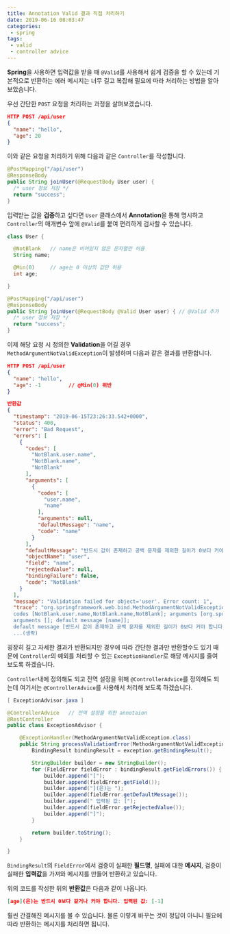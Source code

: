 ```yaml
---
title: Annotation Valid 결과 직접 처리하기
date: 2019-06-16 08:03:47
categories: 
 - spring
tags: 
 - valid
 - controller advice
---
```


**Spring**을 사용하면 입력값을 받을 때 `@Valid`를 사용해서 쉽게 검증을 할 수 있는데 기본적으로 반환하는 에러 메시지는 너무 길고 복잡해 필요에 따라 처리하는 방법을 알아보았습니다.

우선 간단한 `POST` 요청을 처리하는 과정을 살펴보겠습니다.

```json
HTTP POST /api/user
{
  "name": "hello",
  "age": 20
}
```

이와 같은 요청을 처리하기 위해 다음과 같은 `Controller`를 작성합니다.

```java
@PostMapping("/api/user")
@ResponseBody
public String joinUser(@RequestBody User user) {
  /* user 정보 저장 */
  return "success";
}
```

입력받는 값을 **검증**하고 싶다면 `User` 클래스에서 **Annotation**을 통해 명시하고 `Controller`의 매개변수 앞에 `@Valid`를 붙여 편리하게 검사할 수 있습니다.

```java
class User {

  @NotBlank   // name은 비어있지 않은 문자열만 허용
  String name;

  @Min(0)     // age는 0 이상의 값만 허용
  int age;

}

@PostMapping("/api/user")
@ResponseBody
public String joinUser(@RequestBody @Valid User user) { // @Valid 추가
  /* user 정보 저장 */
  return "success";
}

```

이제 해당 요청 시 정의한 **Validation**을 어길 경우 `MethodArgumentNotValidException`이 발생하며 다음과 같은 결과를 반환합니다.

```json
HTTP POST /api/user
{
  "name": "hello",
  "age": -1         // @Min(0) 위반
}

반환값
{
  "timestamp": "2019-06-15T23:26:33.542+0000",
  "status": 400,
  "error": "Bad Request",
  "errors": [
    {
      "codes": [
        "NotBlank.user.name",
        "NotBlank.name",
        "NotBlank"
      ],
      "arguments": [
        {
          "codes": [
            "user.name",
            "name"
          ],
          "arguments": null,
          "defaultMessage": "name",
          "code": "name"
        }
      ],
      "defaultMessage": "반드시 값이 존재하고 공백 문자를 제외한 길이가 0보다 커야 합니다.",
      "objectName": "user",
      "field": "name",
      "rejectedValue": null,
      "bindingFailure": false,
      "code": "NotBlank"
    }
  ],
  "message": "Validation failed for object='user'. Error count: 1",
  "trace": "org.springframework.web.bind.MethodArgumentNotValidException: Validation failed for argument [0] in public java.lang.String me.hello.blog.SimpleController.joinUser(me.hello.blog.User): [Field error in object 'user' on field 'name': rejected value [null]; 
  codes [NotBlank.user.name,NotBlank.name,NotBlank]; arguments [org.springframework.context.support.DefaultMessageSourceResolvable: codes [user.name,name]; 
  arguments []; default message [name]]; 
  default message [반드시 값이 존재하고 공백 문자를 제외한 길이가 0보다 커야 합니다.]]
  ...(생략)
```

굉장히 길고 자세한 결과가 반환되지만 경우에 따라 간단한 결과만 반환할수도 있기 때문에 `Controller`의 예외를 처리할 수 있는 `ExceptionHandler`로 해당 메시지를 줄여보도록 하겠습니다.

`Controller`내에 정의해도 되고 전역 설정을 위해 `@ControllerAdvice`를 정의해도 되는데 여기서는 `@ControllerAdvice`를 사용해서 처리해 보도록 하겠습니다.

```java
[ ExceptionAdvisor.java ]

@ControllerAdvice   // 전역 설정을 위한 annotaion
@RestController
public class ExceptionAdvisor {

    @ExceptionHandler(MethodArgumentNotValidException.class)
    public String processValidationError(MethodArgumentNotValidException exception) {
        BindingResult bindingResult = exception.getBindingResult();

        StringBuilder builder = new StringBuilder();
        for (FieldError fieldError : bindingResult.getFieldErrors()) {
            builder.append("[");
            builder.append(fieldError.getField());
            builder.append("](은)는 ");
            builder.append(fieldError.getDefaultMessage());
            builder.append(" 입력된 값: [");
            builder.append(fieldError.getRejectedValue());
            builder.append("]");
        }

        return builder.toString();
    }

}
```

`BindingResult`의 `FieldError`에서 검증이 실패한 **필드명**, 실패에 대한 **메시지**, 검증이 실패한 **입력값**을 가져와 메시지를 만들어 반환하고 있습니다.

위의 코드를 작성한 뒤의 **반환값**은 다음과 같이 나옵니다.

```json
[age](은)는 반드시 0보다 같거나 커야 합니다. 입력된 값: [-1]
```

훨씬 간결해진 메시지를 볼 수 있습니다. 물론 이렇게 바꾸는 것이 정답이 아니니 필요에 따라 반환하는 메시지를 처리하면 됩니다.